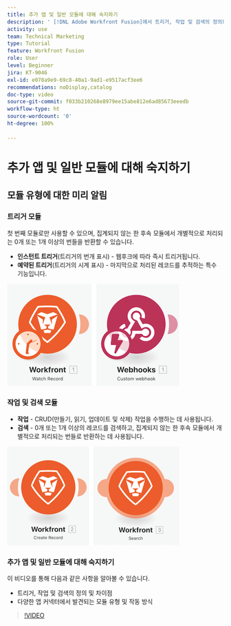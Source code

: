 ```yaml
---
title: 추가 앱 및 일반 모듈에 대해 숙지하기
description: ' [!DNL Adobe Workfront Fusion]에서 트리거, 작업 및 검색의 정의와 다양한 앱 커넥터 기능에서 발견되는 모듈 유형의 작동 방식에 대해 알아봅니다.'
activity: use
team: Technical Marketing
type: Tutorial
feature: Workfront Fusion
role: User
level: Beginner
jira: KT-9046
exl-id: e078a9e9-69c8-40a1-9ad1-e9517acf3ee6
recommendations: noDisplay,catalog
doc-type: video
source-git-commit: f033b210268e8979ee15abe812e6ad85673eeedb
workflow-type: ht
source-wordcount: '0'
ht-degree: 100%

---
```


# 추가 앱 및 일반 모듈에 대해 숙지하기

## 모듈 유형에 대한 미리 알림

### 트리거 모듈

첫 번째 모듈로만 사용할 수 있으며, 집계되지 않는 한 후속 모듈에서 개별적으로 처리되는 0개 또는 1개 이상의 번들을 반환할 수 있습니다.

* **인스턴트 트리거**(트리거의 번개 표시) - 웹후크에 따라 즉시 트리거됩니다.
* **예약된 트리거**(트리거의 시계 표시) - 마지막으로 처리된 레코드를 추적하는 특수 기능입니다.

![트리거 모듈 이미지](assets/beyond-basic-modules-1.png)

### 작업 및 검색 모듈

* **작업** - CRUD(만들기, 읽기, 업데이트 및 삭제) 작업을 수행하는 데 사용됩니다.
* **검색** - 0개 또는 1개 이상의 레코드를 검색하고, 집계되지 않는 한 후속 모듈에서 개별적으로 처리되는 번들로 반환하는 데 사용됩니다.

![작업 및 검색 모듈 이미지](assets/beyond-basic-modules-2.png)

### 추가 앱 및 일반 모듈에 대해 숙지하기

이 비디오를 통해 다음과 같은 사항을 알아볼 수 있습니다.

* 트리거, 작업 및 검색의 정의 및 차이점
* 다양한 앱 커넥터에서 발견되는 모듈 유형 및 작동 방식

>[!VIDEO](https://video.tv.adobe.com/v/335287/?quality=12&learn=on)
